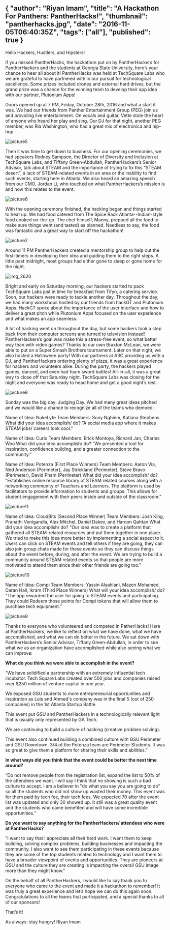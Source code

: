 {
  "author": "Riyan Imam",
  "title": "A Hackathon For Panthers: PantherHacks!",
  "thumbnail": "pantherhacks.jpg",
  "date": "2016-11-05T06:40:35Z",
  "tags": ["all"],
  "published": true
}
---
Hello Hackers, Hustlers, and Hipsters!

If you missed PantherHacks, the hackathon put on by PantherHackers for PantherHackers and the students at Georgia State University, here’s your chance to hear all about it! PantherHacks was held at TechSquare Labs who we are grateful to have partnered with in our pursuit for technological excellence. Some prizes included drones and external hard drives, but the grand prize was a chance for the winning team to develop their app idea with our partner, Plutonium Apps!

Doors opened up at 7 PM, Friday, October 28th, 2016 and what a start it was. We had our friends from Panther Entertainment Group (PEG) join us and providing live entertainment. On vocals and guitar, Vette stole the heart of anyone who heard her play and sing. Our DJ for that night, another PEG member, was Ria Washington, who had a great mix of electronica and hip-hop.

![picture5](http://imgur.com/lcyOOvV.jpg)

Then it was time to get down to business. For our opening ceremonies, we had speakers Rodney Sampson, the Director of Diversity and Inclusion at TechSquare Labs, and Tiffany Green-Abdullah, PantherHackers’s Senior Advisor, talk about STEAM and the importance of trying to fix this “STEAM desert”, a lack of STEAM-related events in an area or the inability to find such events, starting here in Atlanta. We also heard an amazing speech from our CMO, Jordan Li, who touched on what PantherHackers’s mission is and how this relates to the event.

![picture6](http://imgur.com/q35hAev.jpg)

With the opening ceremony finished, the hacking began and things started to heat up. We had food catered from The Spice Rack Atlanta--Indian-style food cooked on-the-go. The chef himself, Manny, prepped all the food to make sure things went (and tasted) as planned. Needless to say, the food was fantastic and a great way to start off the hackathon!

![picture2](http://imgur.com/kfvSl4T.jpg)

Around 11 PM PantherHackers created a mentorship group to help out the first-timers in developing their idea and guiding them to the right steps. A little past midnight, most groups had either gone to sleep or gone home for the night.

![img_2620](http://imgur.com/VrHH2xX.jpg)

Bright and early on Saturday morning, our hackers started to pack TechSquare Labs just in time for breakfast from Tifyn, a catering service. Soon, our hackers were ready to tackle another day. Throughout the day, we had many workshops hosted by our friends from hackGT and Plutonium Apps. HackGT spoke about the importance of the user interface and how to deliver a great pitch while Plutonium Apps focused on the user experience and what makes an app seamless.  

A lot of hacking went on throughout the day, but some hackers took a step back from their computer screens and turned to television instead! PantherHackers’s goal was make this a stress-free event, so what better way than with video games? Thanks to our own Braxton McLean, we were able to put on a Super Smash Brothers tournament. Later on that night, we also hosted a Halloween party! With our partners at A3C providing us with a DJ, and PantherHackers ordering plenty of pizza, it was a great experience for hackers and volunteers alike. During the party, the hackers played games, danced, and even had foam sword battles! All-in-all, it was a great way to close off that Saturday night. TechSquare Labs was closing for the night and everyone was ready to head home and get a good night’s rest.

![picture8](http://imgur.com/mJ6Rwdn.jpg)

Sunday was the big day: Judging Day. We had many great ideas pitched and we would like a chance to recognize all of the teams who demoed:

Name of Idea: NukeLyfe
Team Members: Sony Nghiem, Katiana Stephens
What did your idea accomplish/ do? “A social media app where it makes STEAM jobs/ careers look cool.”

Name of Idea: Curio
Team Members: Erick Montoya, Richard Jan, Charles Woo
What did your idea accomplish/ do? “We presented a tool for inspiration, confidence building, and a greater connection to the community.”

Name of Idea: Potenza (First Place Winners)
Team Members: Aaron Via, Ned Anderson (Perimeter), Jay Strickland (Perimeter), Steve Bravo (Perimeter), David Pham (Perimeter)
What did your idea accomplish/ do? “Establishes online resource library of STEAM related courses along with a networking community of Teachers and Learners. The platform is used by facilitators to provide information to students and groups. This allows for student engagement with their peers inside and outside of the classroom.”

![picture11](http://imgur.com/Sz6Amtq.jpg)

Name of Idea: CloudBits (Second Place Winner) Team Members: Josh King, Pranathi Venigandla, Alex Mitchel, Daniel Dakev, and Haroon Qahtan
What did your idea accomplish/ do? "Our idea was to create a platform that gathered all STEAM-related resources and put them together in one place. We tried to make this idea more better by implementing a social aspect to it. Users can click on STEAM events and tell others if they are going, they can also join group chats made for these events so they can discuss things about the event before, during, and after the event. We are trying to build a community around STEAM related events so that people are more motivated to attend them since their other friends are going too."

![picture10](http://imgur.com/ci4VhZZ.jpg)

Name of Idea: Compi
Team Members: Yassin Alsahlani, Mazen Mohamed, Daran Hall, Ikram (Third Place Winners)
What will your idea accomplish/ do? “The app rewarded the user for going to STEAM events and participating. They could Redeem those points for Compi tokens that will allow them to purchase tech equipment.”

![picture9](http://imgur.com/V4R0nxV.jpg)

Thanks to everyone who volunteered and competed in PatherHacks! Here at PantherHackers, we like to reflect on what we have done, what we have accomplished, and what we can do better in the future. We sat down with PantherHackers’s Senior Advisor, Tiffany Green-Abdullah, in order to see what we as an organization have accomplished while also seeing what we can improve:

**What do you think we were able to accomplish in the event?**

“We have solidified a partnership with an extremely influential tech incubator. Tech Square Labs created over 500 jobs and companies raised over $250 million of venture capital in one year.

We exposed GSU students to more entrepreneurial opportunities and inspiration as Luis and Ahmed's company was in the final 5 (out of 250 companies) in the 1st Atlanta Startup Battle.

This event put GSU and PantherHackers in a technologically relevant light that is usually only represented by GA Tech.  

We are continuing to build a culture of hacking (creative problem solving).

This event also continued building a combined culture with GSU Perimeter and GSU Downtown. 3/4 of the Potenza team are Perimeter Students. It was so great to give them a platform for sharing their skills and abilities.”

**In what ways did you think that the event could be better the next time around?**

“Do not remove people from the registration list, expand the list to 50% of the attendees we want. I will say I think that no showing is such a bad culture to accept. I am a believer in "do what you say you are going to do" so all the students who did not show up wasted their money. This event was for them paid by tech fee, their tech fees. We expected 70 after the event list was updated and only 30 showed up. It still was a great quality event and the students who came benefited and will have some incredible opportunities.”

**Do you want to say anything for the PantherHackers/ attendees who were at PantherHacks?**

“I want to say that I appreciate all their hard work. I want them to keep building, solving complex problems, building businesses and impacting the community. I also want to see them participating in these events because they are some of the top students related to technology and I want them to have a broader viewpoint of events and opportunities. They are pioneers at GSU and the culture they are creating is impacting the overall GSU image more than they might know.”

On the behalf of all PantherHackers, I would like to say thank you to everyone who came to the event and made it a hackathon to remember! It was truly a great experience and let’s hope we can do this again soon. Congratulations to all the teams that participated, and a special thanks to all of our sponsors!  

That’s it!

As always: stay hungry! Riyan Imam
